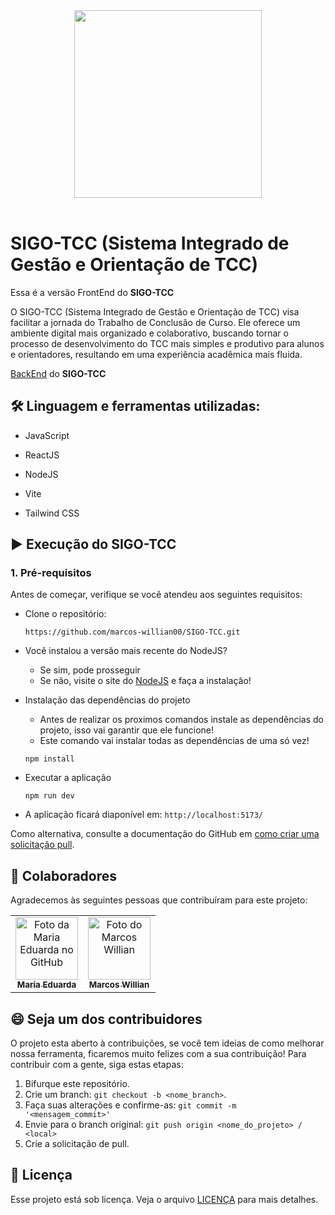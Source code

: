<div align="center"> 
<img src = "https://github.com/user-attachments/assets/8e30d7f8-3f17-442e-a525-ef5dd4b7ec9d" width=300px>
</div>

<br>

# SIGO-TCC (Sistema Integrado de Gestão e Orientação de TCC)

Essa é a versão FrontEnd do **SIGO-TCC**

O SIGO-TCC (Sistema Integrado de Gestão e Orientação de TCC) visa facilitar a jornada do Trabalho de Conclusão de Curso. Ele oferece um ambiente digital mais organizado e colaborativo, buscando tornar o processo de desenvolvimento do TCC mais simples e produtivo para alunos e orientadores, resultando em uma experiência acadêmica mais fluida.

[BackEnd](https://github.com/VaanToDeev/ApiPrint2) do **SIGO-TCC**

## 🛠️ Linguagem e ferramentas utilizadas:

- JavaScript
  
- ReactJS
- NodeJS
- Vite
- Tailwind CSS

## ▶️ Execução do SIGO-TCC

### 1. Pré-requisitos

Antes de começar, verifique se você atendeu aos seguintes requisitos:

- Clone o repositório:
  
  ```
  https://github.com/marcos-willian00/SIGO-TCC.git
  ```

- Você instalou a versão mais recente do NodeJS?
  - Se sim, pode prosseguir
  - Se não, visite o site do [NodeJS](https://nodejs.org/en) e faça a instalação!

- Instalação das dependências do projeto
  - Antes de realizar os proximos comandos instale as dependências do projeto, isso vai garantir que ele funcione!
  - Este comando vai instalar todas as dependências de uma só vez!

  ```
  npm install
  ```

- Executar a aplicação

  ```
  npm run dev
  ```

- A aplicação ficará diaponível em: `http://localhost:5173/`

Como alternativa, consulte a documentação do GitHub em [como criar uma solicitação pull](https://help.github.com/en/github/collaborating-with-issues-and-pull-requests/creating-a-pull-request).

## 🤝 Colaboradores

Agradecemos às seguintes pessoas que contribuíram para este projeto:

<table>
  <tr>
    <td align="center">
      <a href="https://github.com/MariaEduardaFB" title="GitHub da Maria Eduarda">
        <img src="https://avatars.githubusercontent.com/u/133064900?v=4" width="100px;" alt="Foto da Maria Eduarda no GitHub"/><br>
        <sub>
          <b>Maria Eduarda</b>
        </sub>
      </a>
    </td>
    <td align="center">
      <a href="https://github.com/marcos-willian00" title="GitHub do Marcos Willian">
        <img src="https://avatars.githubusercontent.com/u/152074631?v=4" width="100px;" alt="Foto do Marcos Willian"/><br>
        <sub>
          <b>Marcos Willian</b>
        </sub>
      </a>
    </td>
  </tr>
</table>

## 😄 Seja um dos contribuidores

O projeto esta aberto à contribuições, se você tem ideias de como melhorar nossa ferramenta, ficaremos muito felizes com a sua contribuição! Para contribuir com a gente, siga estas etapas:

1. Bifurque este repositório.
2. Crie um branch: `git checkout -b <nome_branch>`.
3. Faça suas alterações e confirme-as: `git commit -m '<mensagem_commit>'`
4. Envie para o branch original: `git push origin <nome_do_projeto> / <local>`
5. Crie a solicitação de pull.

## 📝 Licença

Esse projeto está sob licença. Veja o arquivo [LICENÇA](LICENSE.md) para mais detalhes.
